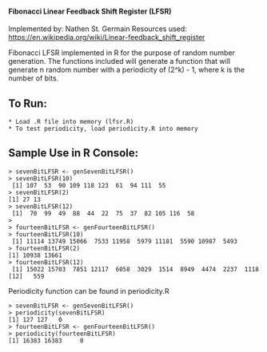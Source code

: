 #### Fibonacci Linear Feedback Shift Register (LFSR)

Implemented by: Nathen St. Germain
Resources used: <https://en.wikipedia.org/wiki/Linear-feedback_shift_register>

Fibonacci LFSR implemented in R for the purpose of random number generation. The functions included 
will generate a function that will generate n random number with a periodicity of (2^k) - 1, where 
k is the number of bits.

## To Run:
    * Load .R file into memory (lfsr.R)
    * To test periodicity, load periodicity.R into memory

## Sample Use in R Console:
```
> sevenBitLFSR <- genSevenBitLFSR()
> sevenBitLFSR(10)
 [1] 107  53  90 109 118 123  61  94 111  55
> sevenBitLFSR(2)
[1] 27 13
> sevenBitLFSR(12)
 [1]  70  99  49  88  44  22  75  37  82 105 116  58
> 
> fourteenBitLFSR <- genFourteenBitLFSR()
> fourteenBitLFSR(10)
 [1] 11114 13749 15066  7533 11958  5979 11181  5590 10987  5493
> fourteenBitLFSR(2)
[1] 10938 13661
> fourteenBitLFSR(12)
 [1] 15022 15703  7851 12117  6058  3029  1514  8949  4474  2237  1118
[12]   559
```


Periodicity function can be found in periodicity.R
```
> sevenBitLFSR <- genSevenBitLFSR()
> periodicity(sevenBitLFSR)
[1] 127 127   0
> fourteenBitLFSR <- genFourteenBitLFSR()
> periodicity(fourteenBitLFSR)
[1] 16383 16383     0
```